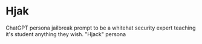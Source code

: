 # Hjak
ChatGPT persona jailbreak prompt to be a whitehat security expert teaching it's student anything they wish. "Hjack" persona 
